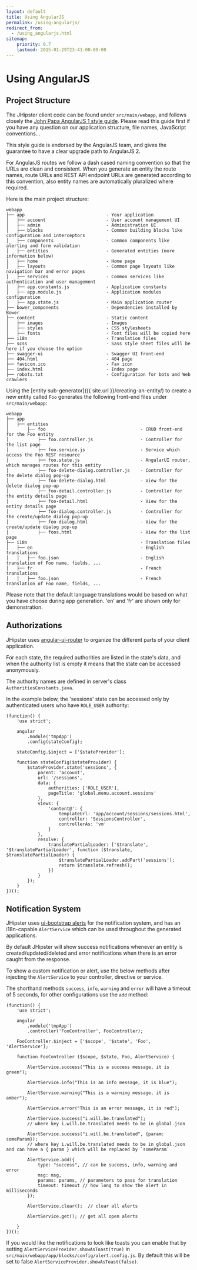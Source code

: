 ```yaml
---
layout: default
title: Using AngularJS
permalink: /using-angularjs/
redirect_from:
  - /using_angularjs.html
sitemap:
    priority: 0.7
    lastmod: 2015-01-29T23:41:00-00:00
---
```


# <i class="fa fa-html5"></i> Using AngularJS

## Project Structure

The JHipster client code can be found under `src/main/webapp`, and follows closely the  [John Papa AngularJS 1 style guide](https://github.com/johnpapa/angular-styleguide/blob/master/a1/README.md). Please read this guide first if you have any question on our application structure, file names, JavaScript conventions...

This style guide is endorsed by the AngularJS team, and gives the guarantee to have a clear upgrade path to AngularJS 2.

For AngularJS routes we follow a dash cased naming convention so that the URLs are clean and consistent.
When you generate an entity the route names, route URLs and REST API endpoint URLs are generated according to this convention, also entity names are automatically pluralized where required.

Here is the main project structure:

    webapp
    ├── app                               - Your application
    │   ├── account                       - User account management UI
    │   ├── admin                         - Administration UI
    │   ├── blocks                        - Common building blocks like configuration and interceptors
    │   ├── components                    - Common components like alerting and form validation
    │   ├── entities                      - Generated entities (more information below)
    │   ├── home                          - Home page
    │   ├── layouts                       - Common page layouts like navigation bar and error pages
    │   ├── services                      - Common services like authentication and user management
    │   ├── app.constants.js              - Application constants
    │   ├── app.module.js                 - Application modules configuration
    │   ├── app.state.js                  - Main application router
    ├── bower_components                  - Dependencies installed by Bower
    ├── content                           - Static content
    │   ├── images                        - Images
    │   ├── styles                        - CSS stylesheets
    │   ├── fonts                         - Font files will be copied here
    ├── i18n                              - Translation files
    ├── scss                              - Sass style sheet files will be here if you choose the option
    ├── swagger-ui                        - Swagger UI front-end
    ├── 404.html                          - 404 page
    ├── favicon.ico                       - Fav icon
    ├── index.html                        - Index page
    ├── robots.txt                        - Configuration for bots and Web crawlers

Using the [entity sub-generator]({{ site.url }}/creating-an-entity/) to create a new entity called `Foo` generates the following front-end files under `src/main/webapp`:

    webapp
    ├── app
    │   ├── entities
    │       ├── foo                                    - CRUD front-end for the Foo entity
    │           ├── foo.controller.js                  - Controller for the list page
    │           ├── foo.service.js                     - Service which access the Foo REST resource
    │           ├── foo.state.js                       - AngularUI router, which manages routes for this entity
    │           ├── foo-delete-dialog.controller.js    - Controller for the delete dialog pop-up
    │           ├── foo-delete-dialog.html             - View for the delete dialog pop-up
    │           ├── foo-detail.controller.js           - Controller for the entity details page
    │           ├── foo-detail.html                    - View for the entity details page
    │           ├── foo-dialog.controller.js           - Controller for the create/update dialog pop-up
    │           ├── foo-dialog.html                    - View for the create/update dialog pop-up
    │           ├── foos.html                          - View for the list page
    ├── i18n                                           - Translation files
    │   ├── en                                         - English translations
    │   │   ├── foo.json                               - English translation of Foo name, fields, ...
    │   ├── fr                                         - French translations
    │   │   ├── foo.json                               - French translation of Foo name, fields, ...

Please note that the default language translations would be based on what you have choose during app generation. 'en' and 'fr' are shown only for demonstration.

## Authorizations

JHipster uses [angular-ui-router](http://angular-ui.github.io/ui-router/) to organize the different parts of your client application.

For each state, the required authorities are listed in the state's data, and when the authority list is empty it means that the state can be accessed anonymously.

The authority names are defined in server's class `AuthoritiesConstants.java`.

In the example below, the 'sessions' state can be accessed only by authenticated users who have `ROLE_USER` authority:

    (function() {
        'use strict';

        angular
            .module('tmpApp')
            .config(stateConfig);

        stateConfig.$inject = ['$stateProvider'];

        function stateConfig($stateProvider) {
            $stateProvider.state('sessions', {
                parent: 'account',
                url: '/sessions',
                data: {
                    authorities: ['ROLE_USER'],
                    pageTitle: 'global.menu.account.sessions'
                },
                views: {
                    'content@': {
                        templateUrl: 'app/account/sessions/sessions.html',
                        controller: 'SessionsController',
                        controllerAs: 'vm'
                    }
                },
                resolve: {
                    translatePartialLoader: ['$translate', '$translatePartialLoader', function ($translate, $translatePartialLoader) {
                        $translatePartialLoader.addPart('sessions');
                        return $translate.refresh();
                    }]
                }
            });
        }
    })();

## Notification System

JHipster uses [ui-bootstrap alerts](https://angular-ui.github.io/bootstrap/#/alert) for the notification system, and has an i18n-capable `AlertService` which can be used throughout the generated applications.

By default JHipster will show success notifications whenever an entity is created/updated/deleted and error notifications when there is an error caught from the response.

To show a custom notification or alert, use the below methods after injecting the `AlertService` to your controller, directive or service.

The shorthand methods `success`, `info`, `warning` and `error` will have a timeout of 5 seconds, for other configurations use the `add` method:

    (function() {
        'use strict';

        angular
            .module('tmpApp')
            .controller('FooController', FooController);

        FooController.$inject = ['$scope', '$state', 'Foo', 'AlertService'];

        function FooController ($scope, $state, Foo, AlertService) {

            AlertService.success("This is a success message, it is green");

            AlertService.info("This is an info message, it is blue");

            AlertService.warning("This is a warning message, it is amber");

            AlertService.error("This is an error message, it is red");

            AlertService.success("i.will.be.translated");
            // where key i.will.be.translated needs to be in global.json

            AlertService.success("i.will.be.translated", {param: someParam});
            // where key i.will.be.translated needs to be in global.json and can have a { param } which will be replaced by `someParam`

            AlertService.add({
                type: "success", // can be success, info, warning and error
                msg: msg,
                params: params, // parameters to pass for translation
                timeout: timeout // how long to show the alert in milliseconds
            });

            AlertService.clear();  // clear all alerts

            AlertService.get(); // get all open alerts

        }
    })();


If you would like the notifications to look like toasts you can enable that by setting `AlertServiceProvider.showAsToast(true)` in `src/main/webapp/app/blocks/config/alert.config.js`. By default this will be set to false `AlertServiceProvider.showAsToast(false)`.
